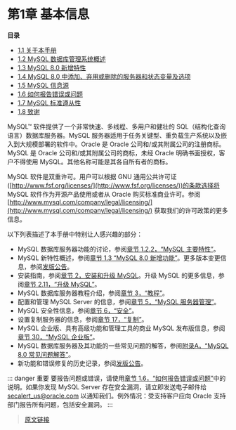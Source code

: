# 第1章 基本信息

**目录**

- [1.1 关于本手册](/1/1.1/manual-info.html)
- [1.2 MySQL 数据库管理系统概述](/1/1.2/what-is.html)
- [1.3 MySQL 8.0 新增特性](/1/1.3/mysql-nutshell.html)
- [1.4 MySQL 8.0 中添加、弃用或删除的服务器和状态变量及选项](/1/1.4/added-deprecated-removed.html)
- [1.5 MySQL 信息源](/1/1.5/information-sources.html)
- [1.6 如何报告错误或问题](/1/1.6/bug-reports.html)
- [1.7 MySQL 标准遵从性](/1/1.7/compatibility.html)
- [1.8 致谢](/1/1.8/credits.html)

MySQL™ 软件提供了一个非常快速、多线程、多用户和健壮的 SQL（结构化查询语言）数据库服务器。MySQL 服务器适用于任务关键型、重负载生产系统以及嵌入到大规模部署的软件中。Oracle 是 Oracle 公司和/或其附属公司的注册商标。MySQL 是 Oracle 公司和/或其附属公司的商标，未经 Oracle 明确书面授权，客户不得使用 MySQL。其他名称可能是其各自所有者的商标。

<InArticleAdsense
    data-ad-client="ca-pub-8380975615223941"
    data-ad-slot="9428292757">
</InArticleAdsense>

MySQL 软件是双重许可。用户可以根据 GNU 通用公共许可证([http://www.fsf.org/licenses/](http://www.fsf.org/licenses/))的条款选择将 MySQL 软件作为开源产品使用或者从 Oracle 购买标准商业许可。参阅  [http://www.mysql.com/company/legal/licensing/](http://www.mysql.com/company/legal/licensing/) 获取我们的许可政策的更多信息。

以下列表描述了本手册中特别让人感兴趣的部分：

- MySQL 数据库服务器功能的讨论，参阅[章节 1.2.2，“MySQL 主要特性”](/1/1.2/features.html)。
- MySQL 新特性概述，参阅[章节 1.3 “MySQL 8.0 新增功能”](/1/1.3/mysql-nutshell.html)。更多版本变更信息，参阅[发版公告](https://dev.mysql.com/doc/relnotes/mysql/8.0/en/)。
- 安装指南，参阅[章节 2，安装和升级 MySQL](/1/installing.html)。升级 MySQL 的更多信息，参阅[章节 2.11，“升级 MySQL”](/2/2.11/upgrading.html)。
- MySQL 数据库服务器教程介绍，参阅[章节 3，“教程”](/3/tutorial.html)。
- 配置和管理 MySQL Server 的信息，参阅[章节 5，“MySQL 服务器管理”](/5/server-administration.html)。
- MySQL 安全性信息，参阅[章节 6，“安全”](/6/security.html)。
- 设置复制服务器的信息，参阅[章节 17，“复制”](/17/replication.html)。
- MySQL 企业版、具有高级功能和管理工具的商业 MySQL 发布版信息，参阅[章节 30，“MySQL 企业版”](/30/mysql-enterprise.html)。
- MySQL 数据库服务器及其功能的一些常见问题的解答，参阅[附录A，“MySQL 8.0 常见问题解答”](/appendix_a/faqs.html)。
- 新功能和错误修复的历史记录，参阅[发版公告](https://dev.mysql.com/doc/relnotes/mysql/8.0/en/)。

::: danger 重要
要报告问题或错误，请使用[章节 1.6，“如何报告错误或问题”](/1/1.6/bug-reports.html)中的说明。如果你发现 MySQL Server 存在安全漏洞，请立即发送电子邮件给 <secalert_us@oracle.com> 以通知我们。例外情况：受支持客户应向 Oracle 支持部门报告所有问题，包括安全漏洞。
:::

> [原文链接](https://dev.mysql.com/doc/refman/8.0/en/introduction.html)
